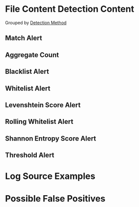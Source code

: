 # File Content Detection Content

Grouped by [Detection Method](/Detection-Methods.md)

## Match Alert



## Aggregate Count


## Blacklist Alert


## Whitelist Alert


## Levenshtein Score Alert


## Rolling Whitelist Alert


## Shannon Entropy Score Alert


## Threshold Alert


# Log Source Examples
 

# Possible False Positives
